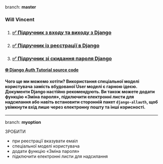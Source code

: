 branch: __master__
### Will Vincent
1. ### [✅ Підручник з входу та виходу з Django](https://learndjango.com/tutorials/django-login-and-logout-tutorial)

2. ### [✅ Підручник із реєстрації в Django](https://learndjango.com/tutorials/django-signup-tutorial)

3. ### [✅ Підручник зі скидання пароля Django](https://learndjango.com/tutorials/django-password-reset-tutorial)

#### [🌐 Django Auth Tutorial source code](https://github.com/wsvincent/django-auth-tutorial)

#### Чого ще ми можемо хотіти? Використання спеціальної моделі користувача замість вбудованої User моделі є гарною ідеєю. Документи Django настійно рекомендують. Ви також можете додати функцію «Зміна пароля», підключити електронні листи для надсилання або навіть встановити сторонній пакет `django-allauth`, щоб увімкнути вхід лише через електронну пошту та інші корисності.

---

branch: __myoption__

ЗРОБИТИ
- при реєстрації вказувати емаіл
- спеціальної моделі користувача
- додати функцію «Зміна пароля»
- підключити електронні листи для надсилання

